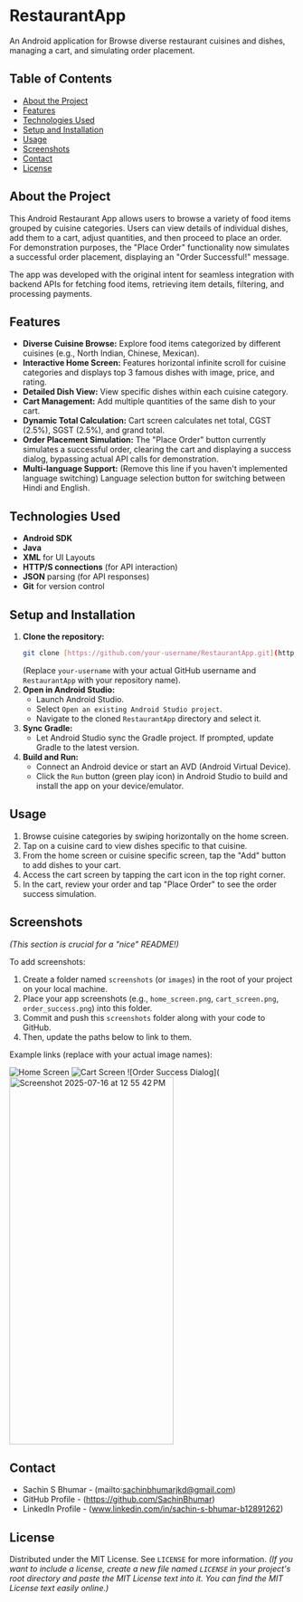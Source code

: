 # RestaurantApp

An Android application for Browse diverse restaurant cuisines and dishes, managing a cart, and simulating order placement.

## Table of Contents

-   [About the Project](#about-the-project)
-   [Features](#features)
-   [Technologies Used](#technologies-used)
-   [Setup and Installation](#setup-and-installation)
-   [Usage](#usage)
-   [Screenshots](#screenshots)
-   [Contact](#contact)
-   [License](#license)

## About the Project

This Android Restaurant App allows users to browse a variety of food items grouped by cuisine categories. Users can view details of individual dishes, add them to a cart, adjust quantities, and then proceed to place an order. For demonstration purposes, the "Place Order" functionality now simulates a successful order placement, displaying an "Order Successful!" message.

The app was developed with the original intent for seamless integration with backend APIs for fetching food items, retrieving item details, filtering, and processing payments.

## Features

* **Diverse Cuisine Browse:** Explore food items categorized by different cuisines (e.g., North Indian, Chinese, Mexican).
* **Interactive Home Screen:** Features horizontal infinite scroll for cuisine categories and displays top 3 famous dishes with image, price, and rating.
* **Detailed Dish View:** View specific dishes within each cuisine category.
* **Cart Management:** Add multiple quantities of the same dish to your cart.
* **Dynamic Total Calculation:** Cart screen calculates net total, CGST (2.5%), SGST (2.5%), and grand total.
* **Order Placement Simulation:** The "Place Order" button currently simulates a successful order, clearing the cart and displaying a success dialog, bypassing actual API calls for demonstration.
* **Multi-language Support:** (Remove this line if you haven't implemented language switching) Language selection button for switching between Hindi and English.

## Technologies Used

* **Android SDK**
* **Java**
* **XML** for UI Layouts
* **HTTP/S connections** (for API interaction)
* **JSON** parsing (for API responses)
* **Git** for version control

## Setup and Installation

1.  **Clone the repository:**
    ```bash
    git clone [https://github.com/your-username/RestaurantApp.git](https://github.com/your-username/RestaurantApp.git)
    ```
    (Replace `your-username` with your actual GitHub username and `RestaurantApp` with your repository name).
2.  **Open in Android Studio:**
    * Launch Android Studio.
    * Select `Open an existing Android Studio project`.
    * Navigate to the cloned `RestaurantApp` directory and select it.
3.  **Sync Gradle:**
    * Let Android Studio sync the Gradle project. If prompted, update Gradle to the latest version.
4.  **Build and Run:**
    * Connect an Android device or start an AVD (Android Virtual Device).
    * Click the `Run` button (green play icon) in Android Studio to build and install the app on your device/emulator.

## Usage

1.  Browse cuisine categories by swiping horizontally on the home screen.
2.  Tap on a cuisine card to view dishes specific to that cuisine.
3.  From the home screen or cuisine specific screen, tap the "Add" button to add dishes to your cart.
4.  Access the cart screen by tapping the cart icon in the top right corner.
5.  In the cart, review your order and tap "Place Order" to see the order success simulation.

## Screenshots

*(This section is crucial for a "nice" README!)*

To add screenshots:
1.  Create a folder named `screenshots` (or `images`) in the root of your project on your local machine.
2.  Place your app screenshots (e.g., `home_screen.png`, `cart_screen.png`, `order_success.png`) into this folder.
3.  Commit and push this `screenshots` folder along with your code to GitHub.
4.  Then, update the paths below to link to them.

Example links (replace with your actual image names):

![Home Screen](<img width="294" height="648" alt="Screenshot 2025-07-16 at 12 54 04 PM" src="https://github.com/user-attachments/assets/5d0043e6-3a65-4f4a-a554-98612de60a70" />
)
![Cart Screen](<img width="294" height="650" alt="Screenshot 2025-07-16 at 12 54 24 PM" src="https://github.com/user-attachments/assets/d8f4dce0-a277-4696-9d23-9a3fb9a5d46f" />
)
![Order Success Dialog](<img width="290" height="650" alt="Screenshot 2025-07-16 at 12 55 42 PM" src="https://github.com/user-attachments/assets/a54d2985-cc23-4387-999f-d2b2c101d1aa" />


## Contact

* Sachin S Bhumar - (mailto:sachinbhumarjkd@gmail.com)
* GitHub Profile - (https://github.com/SachinBhumar)
* LinkedIn Profile  - (www.linkedin.com/in/sachin-s-bhumar-b12891262)

## License

Distributed under the MIT License. See `LICENSE` for more information.
*(If you want to include a license, create a new file named `LICENSE` in your project's root directory and paste the MIT License text into it. You can find the MIT License text easily online.)*
